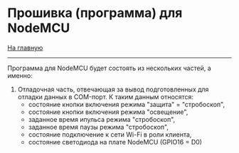 # Прошивка (программа) для NodeMCU
[На главную](../rear%20protective%20light.md)
___
Программа для NodeMCU будет состоять из нескольких частей, а именно:
1. Отладочная часть, отвечающая за вывод подготовленных для отладки данных в COM-порт. 
К таким данным относятся: 
    - состояние кнопки включения режима "защита" = "стробоскоп",
    - состояние кнопки включения режима "освещение",
    - заданное время ипульса режима "стробоскоп",
    - заданное время паузы режима "стробоскоп",
    - состояние подключение к сети Wi-Fi в роли клиента,
    - состояние светодиода на плате NodeMCU (GPIO16 = D0)